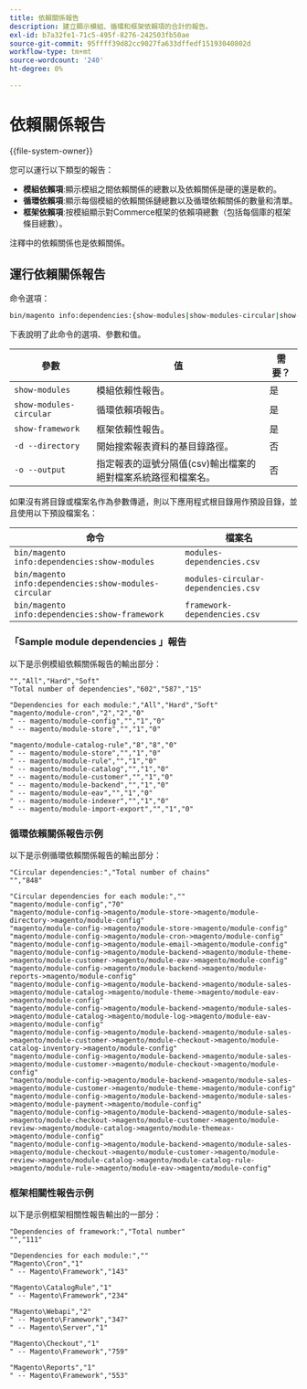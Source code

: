```yaml
---
title: 依賴關係報告
description: 建立顯示模組、循環和框架依賴項的合計的報告。
exl-id: b7a32fe1-71c5-495f-8276-242503fb50ae
source-git-commit: 95ffff39d82cc9027fa633dffedf15193040802d
workflow-type: tm+mt
source-wordcount: '240'
ht-degree: 0%

---
```


# 依賴關係報告

{{file-system-owner}}

您可以運行以下類型的報告：

- **模組依賴項**:顯示模組之間依賴關係的總數以及依賴關係是硬的還是軟的。
- **循環依賴項**:顯示每個模組的依賴關係鏈總數以及循環依賴關係的數量和清單。
- **框架依賴項**:按模組顯示對Commerce框架的依賴項總數（包括每個庫的框架條目總數）。

注釋中的依賴關係也是依賴關係。

## 運行依賴關係報告

命令選項：

```bash
bin/magento info:dependencies:{show-modules|show-modules-circular|show-framework} [-d|--directory="<path>"] [-o|--output="<path and filename"]
```

下表說明了此命令的選項、參數和值。

| 參數 | 值 | 需要？ |
| ----------------------- | -------------------------------------------------------------------------------------------------------------------- | --------- |
| `show-modules` | 模組依賴性報告。 | 是 |
| `show-modules-circular` | 循環依賴項報告。 | 是 |
| `show-framework` | 框架依賴性報告。 | 是 |
| `-d --directory` | 開始搜索報表資料的基目錄路徑。 | 否 |
| `-o --output` | 指定報表的逗號分隔值(csv)輸出檔案的絕對檔案系統路徑和檔案名。 | 否 |

如果沒有將目錄或檔案名作為參數傳遞，則以下應用程式根目錄用作預設目錄，並且使用以下預設檔案名：

| 命令 | 檔案名 |
| ----------------------------------------------------- | ----------------------------------- |
| `bin/magento info:dependencies:show-modules` | `modules-dependencies.csv` |
| `bin/magento info:dependencies:show-modules-circular` | `modules-circular-dependencies.csv` |
| `bin/magento info:dependencies:show-framework` | `framework-dependencies.csv` |

### 「Sample module dependencies 」報告

以下是示例模組依賴關係報告的輸出部分：

```terminal
"","All","Hard","Soft"
"Total number of dependencies","602","587","15"

"Dependencies for each module:","All","Hard","Soft"
"magento/module-cron","2","2","0"
" -- magento/module-config","","1","0"
" -- magento/module-store","","1","0"

"magento/module-catalog-rule","8","8","0"
" -- magento/module-store","","1","0"
" -- magento/module-rule","","1","0"
" -- magento/module-catalog","","1","0"
" -- magento/module-customer","","1","0"
" -- magento/module-backend","","1","0"
" -- magento/module-eav","","1","0"
" -- magento/module-indexer","","1","0"
" -- magento/module-import-export","","1","0"
```

### 循環依賴關係報告示例

以下是示例循環依賴關係報告的輸出部分：

```terminal
"Circular dependencies:","Total number of chains"
"","848"

"Circular dependencies for each module:",""
"magento/module-config","70"
"magento/module-config->magento/module-store->magento/module-directory->magento/module-config"
"magento/module-config->magento/module-store->magento/module-config"
"magento/module-config->magento/module-cron->magento/module-config"
"magento/module-config->magento/module-email->magento/module-config"
"magento/module-config->magento/module-backend->magento/module-theme->magento/module-customer->magento/module-eav->magento/module-config"
"magento/module-config->magento/module-backend->magento/module-reports->magento/module-config"
"magento/module-config->magento/module-backend->magento/module-sales->magento/module-catalog->magento/module-theme->magento/module-eav->magento/module-config"
"magento/module-config->magento/module-backend->magento/module-sales->magento/module-catalog->magento/module-log->magento/module-eav->magento/module-config"
"magento/module-config->magento/module-backend->magento/module-sales->magento/module-customer->magento/module-checkout->magento/module-catalog-inventory->magento/module-config"
"magento/module-config->magento/module-backend->magento/module-sales->magento/module-customer->magento/module-checkout->magento/module-config"
"magento/module-config->magento/module-backend->magento/module-sales->magento/module-customer->magento/module-theme->magento/module-config"
"magento/module-config->magento/module-backend->magento/module-sales->magento/module-payment->magento/module-config"
"magento/module-config->magento/module-backend->magento/module-sales->magento/module-checkout->magento/module-customer->magento/module-review->magento/module-catalog->magento/module-themeax->magento/module-config"
"magento/module-config->magento/module-backend->magento/module-sales->magento/module-checkout->magento/module-customer->magento/module-review->magento/module-catalog->magento/module-catalog-rule->magento/module-rule->magento/module-eav->magento/module-config"
```

### 框架相關性報告示例

以下是示例框架相關性報告輸出的一部分：

```terminal
"Dependencies of framework:","Total number"
"","111"

"Dependencies for each module:",""
"Magento\Cron","1"
" -- Magento\Framework","143"

"Magento\CatalogRule","1"
" -- Magento\Framework","234"

"Magento\Webapi","2"
" -- Magento\Framework","347"
" -- Magento\Server","1"

"Magento\Checkout","1"
" -- Magento\Framework","759"

"Magento\Reports","1"
" -- Magento\Framework","553"
```
